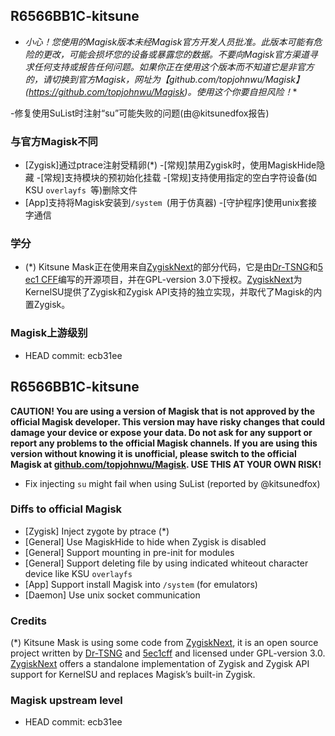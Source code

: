 ## R6566BB1C-kitsune

* *小心！您使用的Magisk版本未经Magisk官方开发人员批准。此版本可能有危险的更改，可能会损坏您的设备或暴露您的数据。不要向Magisk官方渠道寻求任何支持或报告任何问题。如果你正在使用这个版本而不知道它是非官方的，请切换到官方Magisk，网址为【github.com/topjohnwu/Magisk】(https://github.com/topjohnwu/Magisk)。使用这个你要自担风险！**

-修复使用SuList时注射“su”可能失败的问题(由@kitsunedfox报告)

### 与官方Magisk不同

- [Zygisk]通过ptrace注射受精卵(*)
-[常规]禁用Zygisk时，使用MagiskHide隐藏
-[常规]支持模块的预初始化挂载
-[常规]支持使用指定的空白字符设备(如KSU `overlayfs `等)删除文件
- [App]支持将Magisk安装到`/system `(用于仿真器)
-[守护程序]使用unix套接字通信

### 学分

- (*) Kitsune Mask正在使用来自[ZygiskNext](https://github.com/Dr-TSNG/ZygiskNext)的部分代码，它是由[Dr-TSNG](https://github.com/Dr-TSNG/ZygiskNext)和[5 ec1 CFF](https://github.com/5ec1CFF)编写的开源项目，并在GPL-version 3.0下授权。[ZygiskNext](https://github.com/Dr-TSNG/ZygiskNext)为KernelSU提供了Zygisk和Zygisk API支持的独立实现，并取代了Magisk的内置Zygisk。

### Magisk上游级别

- HEAD commit: ecb31ee
## R6566BB1C-kitsune

**CAUTION! You are using a version of Magisk that is not approved by the official Magisk developer. This version may have risky changes that could damage your device or expose your data. Do not ask for any support or report any problems to the official Magisk channels. If you are using this version without knowing it is unofficial, please switch to the official Magisk at [github.com/topjohnwu/Magisk](https://github.com/topjohnwu/Magisk). USE THIS AT YOUR OWN RISK!**

- Fix injecting `su` might fail when using SuList (reported by @kitsunedfox)

### Diffs to official Magisk

- [Zygisk] Inject zygote by ptrace (*)
- [General] Use MagiskHide to hide when Zygisk is disabled
- [General] Support mounting in pre-init for modules
- [General] Support deleting file by using indicated whiteout character device like KSU `overlayfs`
- [App] Support install Magisk into `/system` (for emulators)
- [Daemon] Use unix socket communication

### Credits

(*) Kitsune Mask is using some code from [ZygiskNext](https://github.com/Dr-TSNG/ZygiskNext), it is an open source project written by [Dr-TSNG](https://github.com/Dr-TSNG/ZygiskNext) and [5ec1cff](https://github.com/5ec1cff) and licensed under GPL-version 3.0. [ZygiskNext](https://github.com/Dr-TSNG/ZygiskNext) offers a standalone implementation of Zygisk and Zygisk API support for KernelSU and replaces Magisk’s built-in Zygisk.

### Magisk upstream level

- HEAD commit: ecb31ee
